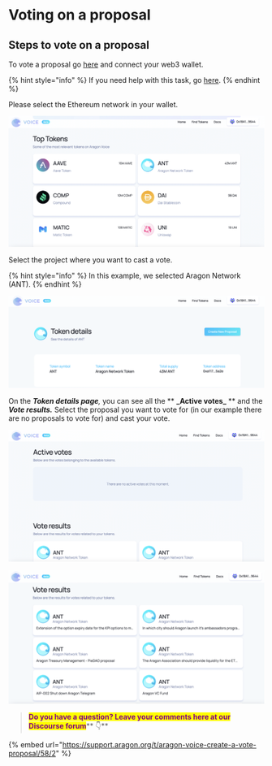 # Voting on a proposal

## Steps to vote on a proposal

To vote a proposal go [here](https://voice.aragon.org) and connect your web3 wallet.

{% hint style="info" %}
If you need help with this task, go [here](../set-up-metamask/).
{% endhint %}

Please select the Ethereum network in your wallet.

![](<../../.gitbook/assets/Schermata 2022-02-11 alle 11.45.02.png>)

Select the project where you want to cast a vote.

{% hint style="info" %}
In this example, we selected Aragon Network (ANT).
{% endhint %}

![](<../../.gitbook/assets/Schermata 2022-02-11 alle 11.48.51.png>)

On the _**Token details page**,_ you can see all the \*\* **\_**Active votes**\_** \*\* and the _**Vote results.**_ Select the proposal you want to vote for (in our example there are no proposals to vote for) and cast your vote.

![](<../../.gitbook/assets/Schermata 2022-02-11 alle 12.05.06.png>)

![](<../../.gitbook/assets/Schermata 2022-02-11 alle 12.06.39.png>)

> <mark style="color:purple;">**Do you have a question? Leave your comments here at our Discourse forum**</mark>** 👇**

{% embed url="https://support.aragon.org/t/aragon-voice-create-a-vote-proposal/58/2" %}
